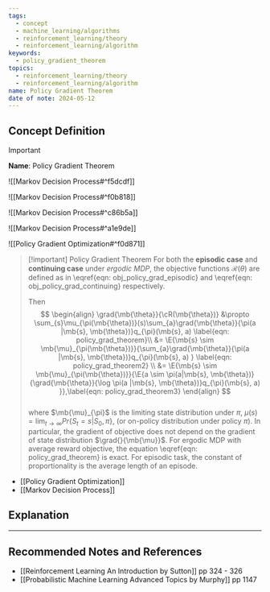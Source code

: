 ```yaml
---
tags:
  - concept
  - machine_learning/algorithms
  - reinforcement_learning/theory
  - reinforcement_learning/algorithm
keywords:
  - policy_gradient_theorem
topics:
  - reinforcement_learning/theory
  - reinforcement_learning/algorithm
name: Policy Gradient Theorem
date of note: 2024-05-12
---
```


## Concept Definition

>[!important]
>**Name**: Policy Gradient Theorem

![[Markov Decision Process#^f5dcdf]]

![[Markov Decision Process#^f0b818]]

![[Markov Decision Process#^c86b5a]]

![[Markov Decision Process#^a1e9de]]

![[Policy Gradient Optimization#^f0d871]]

>[!important] Policy Gradient Theorem
>For both the **episodic case** and **continuing case** under *ergodic MDP*, the objective functions $\mathcal{R}(\theta)$ are defined as in \eqref{eqn: obj_policy_grad_episodic} and \eqref{eqn: obj_policy_grad_continuing} respectively. 
>
>Then 
>$$
> \begin{align}
> \grad{\mb{\theta}}{\cR(\mb{\theta})} &\propto \sum_{s}\mu_{\pi(\mb{\theta})}(s)\sum_{a}\grad{\mb{\theta}}{\pi(a |\mb{s}, \mb{\theta})}q_{\pi}(\mb{s}, a) \label{eqn: policy_grad_theorem}\\
> &= \E{\mb{s} \sim \mb{\mu}_{\pi(\mb{\theta})}}{\sum_{a}\grad{\mb{\theta}}{\pi(a |\mb{s}, \mb{\theta})}q_{\pi}(\mb{s}, a) } \label{eqn: policy_grad_theorem2} \\
> &= \E{\mb{s} \sim \mb{\mu}_{\pi(\mb{\theta})}}{\E{a \sim \pi(a|\mb{s}, \mb{\theta})}{\grad{\mb{\theta}}{\log \pi(a |\mb{s}, \mb{\theta})}q_{\pi}(\mb{s}, a) }},\label{eqn: policy_grad_theorem3}
> \end{align}
>$$  
>where $\mb{\mu}_{\pi}$ is the limiting state distribution under $\pi$, $\mu(s) = \lim_{t\rightarrow \infty}Pr\{S_{t} = s| S_{0}, \pi\}$, (or on-policy distribution under policy $\pi$).  In particular, the gradient of objective does not depend on the gradient of state distribution $\grad{}{\mb{\mu}}$.  For ergodic MDP with average reward objective, the equation \eqref{eqn: policy_grad_theorem} is exact. For episodic task, the constant of proportionality is the average length of an episode.



- [[Policy Gradient Optimization]]
- [[Markov Decision Process]]

## Explanation





-----------
##  Recommended Notes and References



- [[Reinforcement Learning An Introduction by Sutton]] pp 324 - 326
- [[Probabilistic Machine Learning Advanced Topics by Murphy]] pp 1147
